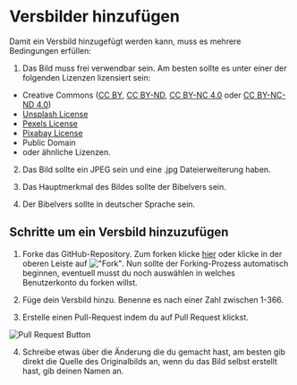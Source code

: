 # Versbilder hinzufügen

Damit ein Versbild hinzugefügt werden kann, muss es mehrere Bedingungen erfüllen:

1. Das Bild muss frei verwendbar sein.
Am besten sollte es unter einer der folgenden Lizenzen lizensiert sein:
- Creative Commons ([CC BY](https://creativecommons.org/licenses/by/4.0/), [CC BY-ND](https://creativecommons.org/licenses/by-nd/4.0/), [CC BY-NC 4.0](https://creativecommons.org/licenses/by-nc/4.0/) oder [CC BY-NC-ND 4.0](https://creativecommons.org/licenses/by-nc-nd/4.0/))
- [Unsplash License](https://unsplash.com/license)
- [Pexels License](https://www.pexels.com/license)
- [Pixabay License](https://pixabay.com/de/service/license/)
- Public Domain
- oder ähnliche Lizenzen.

2. Das Bild sollte ein JPEG sein und eine .jpg Dateierweiterung haben.

3. Das Hauptmerkmal des Bildes sollte der Bibelvers sein.

4. Der Bibelvers sollte in deutscher Sprache sein.

## Schritte um ein Versbild hinzuzufügen
1. Forke das GitHub-Repository. Zum forken klicke [hier](https://github.com/awesomebible/verse/fork) oder klicke in der oberen Leiste auf !["Fork"](https://user-images.githubusercontent.com/42138517/98120435-3bb82a00-1eae-11eb-8276-0f17b5457a23.png). Nun sollte der Forking-Prozess automatisch beginnen, eventuell musst du noch auswählen in welches Benutzerkonto du forken willst.

2. Füge dein Versbild hinzu. Benenne es nach einer Zahl zwischen 1-366.

3. Erstelle einen Pull-Request indem du auf Pull Request klickst.

![Pull Request Button](https://user-images.githubusercontent.com/42138517/98121291-65be1c00-1eaf-11eb-9946-86afd49dfaba.png)

4. Schreibe etwas über die Änderung die du gemacht hast, am besten gib direkt die Quelle des Originalbilds an, wenn du das Bild selbst erstellt hast, gib deinen Namen an.

